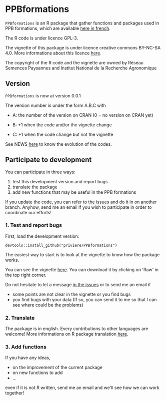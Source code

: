 # PPBformations

`PPBformations` is an R package that gather functions and packages used in PPB formations, which are available [here in french](https://github.com/priviere/PPB_formations_FR).

The R code is under licence GPL-3.

The vignette of this package is under licence creative commons BY-NC-SA 4.0. 
More informations about this licence [here](http://creativecommons.org/licenses/by-nc-sa/4.0/).

The copyright of the R code and the vignette are owned by Réseau Semences Paysannes and Institut National de la Recherche Agronomique

## Version
`PPBformations` is now at version 0.0.1

The version number is under the form A.B.C with

* A: the number of the version on CRAN (0 = no version on CRAN yet)

* B: +1 when the code and/or the vignette change

* C: +1 when the code change but not the vignette

See NEWS [here](https://github.com/priviere/PPBstats/blob/master/NEWS) to know the evolution of the codes.

## Participate to development

You can participate in three ways:

1. test this development version and report bugs
2. translate the package
3. add new functions that may be useful in the PPB formations

If you update the code, you can refer to 
[the issues](https://github.com/priviere/shinemas2R/issues)
and do it in on another branch.
Anyhow, send me an email if you wish to participate in order to coordinate our efforts!


### 1. Test and report bugs

First, load the development version:

  `
  devtools::install_github("priviere/PPBformations")
  `

The easiest way to start is to look at the vignette to know how the package works.

You can see the vignette [here](https://github.com/priviere/PPBstats/blob/master/vignettes/PPBstats.pdf). You can download it by clicking on 'Raw' in the top right corner.

Do not hesitate to let a message [in the issues](https://github.com/priviere/PPBstats/issues) or to send me an email if

- some points are not clear in the vignette or you find bugs
- you find bugs with your data (If so, you can send it to me so that I can see where could be the problems)

### 2. Translate

The package is in english. 
Every contributions to other languages are welcome!
More informations on R package translation [here](http://developer.r-project.org/Translations30.html).


### 3. Add functions

If you have any ideas, 

- on the improvement of the current package
- on new functions to add
- ...

even if it is not R written, send me an email and we'll see how we can work together!



